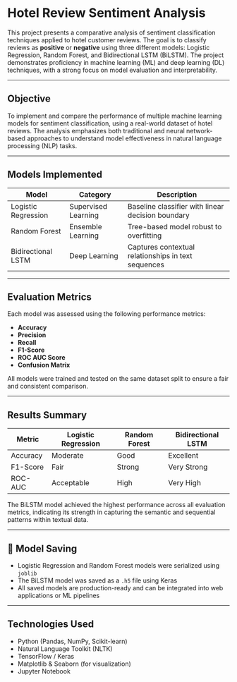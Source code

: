 # Hotel Review Sentiment Analysis

This project presents a comparative analysis of sentiment classification techniques applied to hotel customer reviews. The goal is to classify reviews as **positive** or **negative** using three different models: Logistic Regression, Random Forest, and Bidirectional LSTM (BiLSTM). The project demonstrates proficiency in machine learning (ML) and deep learning (DL) techniques, with a strong focus on model evaluation and interpretability.


---

## Objective

To implement and compare the performance of multiple machine learning models for sentiment classification, using a real-world dataset of hotel reviews. The analysis emphasizes both traditional and neural network-based approaches to understand model effectiveness in natural language processing (NLP) tasks.

---

## Models Implemented

| Model              | Category           | Description                                |
|--------------------|--------------------|--------------------------------------------|
| Logistic Regression | Supervised Learning | Baseline classifier with linear decision boundary |
| Random Forest       | Ensemble Learning   | Tree-based model robust to overfitting     |
| Bidirectional LSTM  | Deep Learning       | Captures contextual relationships in text sequences |

---

## Evaluation Metrics

Each model was assessed using the following performance metrics:

- **Accuracy**
- **Precision**
- **Recall**
- **F1-Score**
- **ROC AUC Score**
- **Confusion Matrix**

All models were trained and tested on the same dataset split to ensure a fair and consistent comparison.

---

## Results Summary

| Metric      | Logistic Regression | Random Forest | Bidirectional LSTM |
|-------------|---------------------|---------------|---------------------|
| Accuracy    | Moderate             | Good          | Excellent           |
| F1-Score    | Fair                 | Strong        | Very Strong         |
| ROC-AUC     | Acceptable           | High          | Very High           |

The BiLSTM model achieved the highest performance across all evaluation metrics, indicating its strength in capturing the semantic and sequential patterns within textual data.

---

## 💾 Model Saving

- Logistic Regression and Random Forest models were serialized using `joblib`
- The BiLSTM model was saved as a `.h5` file using Keras
- All saved models are production-ready and can be integrated into web applications or ML pipelines

---

## Technologies Used

- Python (Pandas, NumPy, Scikit-learn)
- Natural Language Toolkit (NLTK)
- TensorFlow / Keras
- Matplotlib & Seaborn (for visualization)
- Jupyter Notebook


